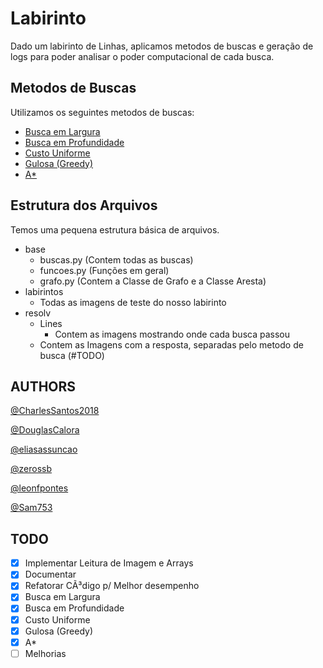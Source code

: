 # Labirinto

Dado um labirinto de Linhas, aplicamos metodos de buscas e geração de logs para poder analisar
    o poder computacional de cada busca.

## Metodos de Buscas

Utilizamos os seguintes metodos de buscas:

- [Busca em Largura](https://pt.wikipedia.org/wiki/Busca_em_largura)
- [Busca em Profundidade](https://pt.wikipedia.org/wiki/Busca_em_profundidade)
- [Custo Uniforme](http://conteudo.icmc.usp.br/pessoas/sandra/G2_t2/Busca.html)
- [Gulosa (Greedy)](https://pt.wikipedia.org/wiki/Algoritmo_guloso)
- [A*](https://pt.wikipedia.org/wiki/Algoritmo_A*)

## Estrutura dos Arquivos

Temos uma pequena estrutura básica de arquivos.

- base
    - buscas.py (Contem todas as buscas)
    - funcoes.py (Funções em geral)
    - grafo.py (Contem a Classe de Grafo e a Classe Aresta)
- labirintos
    - Todas as imagens de teste do nosso labirinto
- resolv
    - Lines
        - Contem as imagens mostrando onde cada busca passou
    - Contem as Imagens com a resposta, separadas pelo metodo de busca (#TODO)

## AUTHORS
[@CharlesSantos2018](https://github.com/CharlesSantos2018)

[@DouglasCalora](https://github.com/DouglasCalora)

[@eliasassuncao](https://github.com/eliasassuncao)

[@zerossb](https://github.com/leonfpontes)

[@leonfpontes](https://github.com/leonfpontes)

[@Sam753](https://github.com/Sam753)


## TODO
- [x] Implementar Leitura de Imagem e Arrays
- [x] Documentar
- [x] Refatorar CÃ³digo p/ Melhor desempenho
- [x] Busca em Largura
- [x] Busca em Profundidade
- [x] Custo Uniforme
- [x] Gulosa (Greedy)
- [x] A*
- [ ] Melhorias